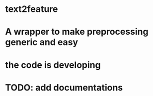# text2feature
# A wrapper to make preprocessing generic and easy
# the code is developing


# TODO: add documentations
